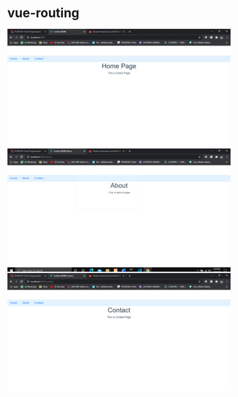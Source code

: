 # vue-routing
![alt](https://github.com/TalithaSevrillaD/VueRouter/blob/master/HomePage.PNG?raw=true)
![alt](https://github.com/TalithaSevrillaD/VueRouter/blob/master/About.PNG?raw=true)
![alt](https://github.com/TalithaSevrillaD/VueRouter/blob/master/Contact.PNG?raw=true)
